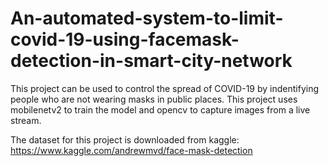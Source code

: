 # An-automated-system-to-limit-covid-19-using-facemask-detection-in-smart-city-network

This project can be used to control the spread of COVID-19 by indentifying people who are not wearing masks in public places. This project uses mobilenetv2 to train the model and opencv to capture images from a live stream.

The dataset for this project is downloaded from kaggle: https://www.kaggle.com/andrewmvd/face-mask-detection
